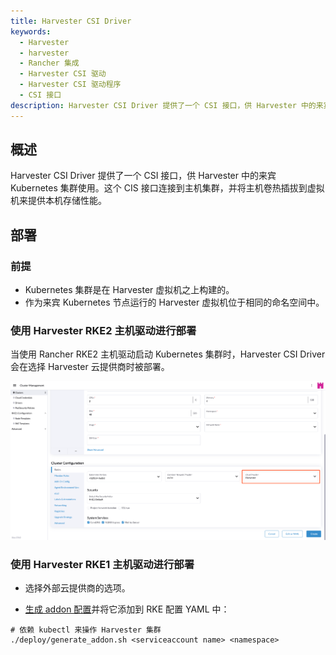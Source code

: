 ```yaml
---
title: Harvester CSI Driver
keywords:
  - Harvester
  - harvester
  - Rancher 集成
  - Harvester CSI 驱动
  - Harvester CSI 驱动程序
  - CSI 接口
description: Harvester CSI Driver 提供了一个 CSI 接口，供 Harvester 中的来宾 Kubernetes 集群使用。
---
```


## 概述

Harvester CSI Driver 提供了一个 CSI 接口，供 Harvester 中的来宾 Kubernetes 集群使用。这个 CIS 接口连接到主机集群，并将主机卷热插拔到虚拟机来提供本机存储性能。

## 部署

### 前提

- Kubernetes 集群是在 Harvester 虚拟机之上构建的。
- 作为来宾 Kubernetes 节点运行的 Harvester 虚拟机位于相同的命名空间中。

### 使用 Harvester RKE2 主机驱动进行部署

当使用 Rancher RKE2 主机驱动启动 Kubernetes 集群时，Harvester CSI Driver 会在选择 Harvester 云提供商时被部署。

![select-harvester-cloud-provider](../assets/select-harvester-cloud-provider.png)

### 使用 Harvester RKE1 主机驱动进行部署

- 选择外部云提供商的选项。

- [生成 addon 配置](https://github.com/harvester/harvester-csi-driver/blob/master/deploy/generate_addon.sh)并将它添加到 RKE 配置 YAML 中：

```
# 依赖 kubectl 来操作 Harvester 集群
./deploy/generate_addon.sh <serviceaccount name> <namespace>
```
